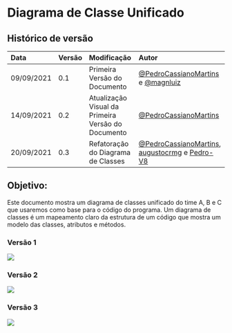 ﻿# Diagrama de Classe Unificado

## Histórico de versão

| Data       | Versão | Modificação                                        | Autor                                                                                                                                                     |
| :--------- | :----- | :------------------------------------------------- | :-------------------------------------------------------------------------------------------------------------------------------------------------------- |
| 09/09/2021 | 0.1    | Primeira Versão do Documento                       | [@PedroCassianoMartins](https://github.com/PedroCassianoMartins) e [@magnluiz](https://github.com/magnluiz)                                               |
| 14/09/2021 | 0.2    | Atualização Visual da Primeira Versão do Documento | [@PedroCassianoMartins](https://github.com/PedroCassianoMartins)                                                                                          |
| 20/09/2021 | 0.3    | Refatoração do Diagrama de Classes                 | [@PedroCassianoMartins](https://github.com/PedroCassianoMartins), [augustocrmg](https://github.com/augustocrmg) e [Pedro-V8](https://github.com/Pedro-V8) |

## Objetivo:

Este documento mostra um diagrama de classes unificado do time A, B e C que usaremos como base para o código do programa. Um diagrama de classes é um mapeamento claro da estrutura de um código que mostra um modelo das classes, atributos e métodos.

### Versão 1

<img src="https://github.com/fga-eps-mds/2021-1-hospitalar/blob/main/docs/assets/produtos/diagramas/diagrama_de_classes_unificado_1.png?raw=true">

### Versão 2

<img src="https://github.com/fga-eps-mds/2021-1-hospitalar/blob/main/docs/assets/produtos/diagramas/diagrama_de_classes_unificado_2.png?raw=true">

### Versão 3

<img src="https://github.com/fga-eps-mds/2021-1-hospitalar/blob/main/docs/assets/produtos/diagramas/diagrama_de_classes_unificado_3.png?raw=true">
